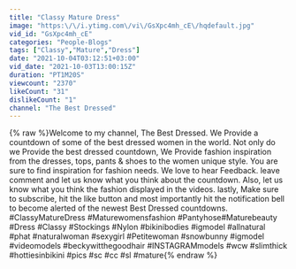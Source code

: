 ```yaml
---
title: "Classy Mature Dress"
image: "https:\/\/i.ytimg.com\/vi\/GsXpc4mh_cE\/hqdefault.jpg"
vid_id: "GsXpc4mh_cE"
categories: "People-Blogs"
tags: ["Classy","Mature","Dress"]
date: "2021-10-04T03:12:51+03:00"
vid_date: "2021-10-03T13:00:15Z"
duration: "PT1M20S"
viewcount: "2370"
likeCount: "31"
dislikeCount: "1"
channel: "The Best Dressed"
---
```

{% raw %}Welcome to my channel, The Best Dressed. We Provide a countdown of some of the best dressed women in the world. Not only do we Provide the best dressed countdown, We Provide fashion inspiration from the dresses, tops, pants &amp; shoes to the women unique style. You are sure to find inspiration for fashion needs. We love to hear Feedback. leave  comment and let us know what you think about the countdown. Also, let us know what you think the fashion displayed in the videos. lastly, Make sure to subscribe, hit the like button and most importantly hit the notification bell to become alerted of the newest Best Dressed countdowns.<br />#ClassyMatureDress #Maturewomensfashion​ #Pantyhose​ #Maturebeauty​<br />#Dress​ #Classy​​ #Stockings​​ #Nylon #bikinibodies #igmodel #allnatural #phat #naturalwoman #sexygirl #Petitewoman #snowbunny #igmodel #videomodels #beckywitthegoodhair #INSTAGRAMmodels #wcw  #slimthick  #hottiesinbikini #pics #sc #cc #sl #mature{% endraw %}
